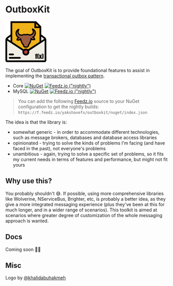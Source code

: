 # OutboxKit

![OutboxKit logo](logo/outboxkit-128.png)

The goal of OutboxKit is to provide foundational features to assist in implementing the [transactional outbox pattern](https://blog.codingmilitia.com/2020/04/13/aspnet-040-from-zero-to-overkill-event-driven-integration-transactional-outbox-pattern/).

- Core [![NuGet](https://img.shields.io/nuget/v/YakShaveFx.OutboxKit.Core.svg)](https://www.nuget.org/packages/YakShaveFx.OutboxKit.Core/)
[![Feedz.io ("nightly")](https://img.shields.io/badge/endpoint.svg?url=https%3A%2F%2Ff.feedz.io%2Fyakshavefx%2Foutboxkit%2Fshield%2FYakShaveFx.OutboxKit.Core%2Flatest&label=Feedz.io%20%28%22nightly%22%29)](https://f.feedz.io/yakshavefx/outboxkit/packages/YakShaveFx.OutboxKit.Core/latest/download)
- MySQL [![NuGet](https://img.shields.io/nuget/v/YakShaveFx.OutboxKit.MySql.svg)](https://www.nuget.org/packages/YakShaveFx.OutboxKit.MySql/)
[![Feedz.io ("nightly")](https://img.shields.io/badge/endpoint.svg?url=https%3A%2F%2Ff.feedz.io%2Fyakshavefx%2Foutboxkit%2Fshield%2FYakShaveFx.OutboxKit.MySql%2Flatest&label=Feedz.io%20%28%22nightly%22%29)](https://f.feedz.io/yakshavefx/outboxkit/packages/YakShaveFx.OutboxKit.MySql/latest/download)

> You can add the following [Feedz.io](https://feedz.io) source to your NuGet configuration to get the nightly builds: `https://f.feedz.io/yakshavefx/outboxkit/nuget/index.json`

The idea is that the library is:

- somewhat generic - in order to accommodate different technologies, such as message brokers, databases and database access libraries
- opinionated - trying to solve the kinds of problems I'm facing (and have faced in the past), not everyone's problems
- unambitious - again, trying to solve a specific set of problems, so it fits my current needs in terms of features and performance, but might not fit yours

## Why use this?

You probably shouldn't 😅. If possible, using more comprehensive libraries like Wolverine, NServiceBus, Brighter, etc, is probably a better idea, as they give a more integrated messaging experience (plus they've been at this for much longer, and in a wider range of scenarios). This toolkit is aimed at scenarios where greater degree of customization of the whole messaging approach is wanted.

## Docs

Coming soon 👷‍♀️

## Misc

Logo by [@khalidabuhakmeh](https://github.com/khalidabuhakmeh)